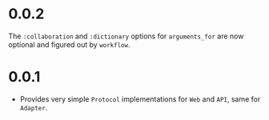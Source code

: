 # 0.0.2

The `:collaboration` and `:dictionary` options for `arguments_for` are now optional and figured out by `workflow`.

# 0.0.1

* Provides very simple `Protocol` implementations for `Web` and `API`, same for `Adapter`.
